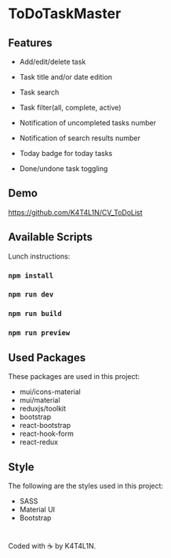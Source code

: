 # ToDoTaskMaster

## Features

- Add/edit/delete task

- Task title and/or date edition

- Task search

- Task filter(all, complete, active)

- Notification of uncompleted tasks number

- Notification of search results number

- Today badge for today tasks

- Done/undone task toggling

## Demo

https://github.com/K4T4L1N/CV_ToDoList

## Available Scripts

Lunch instructions:

### `npm install`

### `npm run dev`

### `npm run build`

### `npm run preview`

## Used Packages

These packages are used in this project:

- mui/icons-material
- mui/material
- reduxjs/toolkit
- bootstrap
- react-bootstrap
- react-hook-form
- react-redux

## Style

The following are the styles used in this project:

- SASS
- Material UI
- Bootstrap

#

Coded with ☕ by K4T4L1N.
